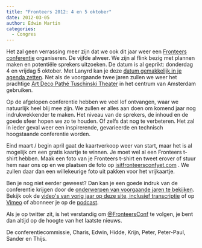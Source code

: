 ```yaml
---
title: "Fronteers 2012: 4 en 5 oktober"
date: 2012-03-05
author: Edwin Martin
categories:
  - Congres
---
```

Het zal geen verrassing meer zijn dat we ook dit jaar weer een [Fronteers conferentie](/congres/2012) organiseren. De vijfde alweer. We zijn al flink bezig met plannen maken en potentiële sprekers uitzoeken. De datum is al geprikt: donderdag 4 en vrijdag 5 oktober. Met Lanyrd kan je deze [datum gemakkelijk in je agenda zetten](https://web.archive.org/web/20171002053735/http://lanyrd.com/2012/fronteers/). Net als de voorgaande twee jaren zullen we weer het prachtige [Art Deco Pathé Tuschinski Theater](https://nl.wikipedia.org/wiki/Tuschinski_Theater) in het centrum van Amsterdam gebruiken.

Op de afgelopen conferentie hebben we veel lof ontvangen, waar we natuurlijk heel blij mee zijn. We zullen er alles aan doen om komend jaar nog indrukwekkender te maken. Het niveau van de sprekers, de inhoud en de goede sfeer hopen we zo te houden. Of zelfs dat nog te verbeteren. Het zal in ieder geval weer een inspirerende, gevarieerde en technisch hoogstaande conferentie worden.

Eind maart / begin april gaat de kaartverkoop weer van start, maar het is al mogelijk om een gratis kaartje te winnen. Je moet wel al een Fronteers t-shirt hebben. Maak een foto van je Fronteers t-shirt  en tweet erover of stuur hem naar ons op en we plaatsen de foto op [isitfronteersconfyet.com](http://isitfronteersconfyet.com/) . We zullen daar dan een willekeurige foto uit pakken voor het vrijkaartje.

Ben je nog niet eerder geweest? Dan kan je een goede indruk van de conferentie krijgen door de [onderwerpen van voorgaande jaren te bekijken](/congres). Bekijk ook de [video's van vorig jaar op deze site, inclusief transcriptie](/congres/2011/sessions) of op [Vimeo](http://vimeo.com/channels/fronteers11) of abonneer je op de [podcast](http://itunes.apple.com/podcast/fronteers-2011-sessions/id481631840).

Als je op twitter zit, is het verstandig om [@FronteersConf](https://twitter.com/FronteersConf) te volgen, je bent dan altijd op de hoogte van het laatste nieuws.

De conferentiecommissie,
Charis, Edwin, Hidde, Krijn, Peter, Peter-Paul, Sander en Thijs.
